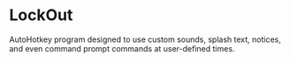 # LockOut
AutoHotkey program designed to use custom sounds, splash text, notices, and even command prompt commands at user-defined times.
